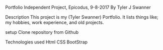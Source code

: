 Portfolio
Independent Project, Epicodus, 9-8-2017
By Tyler J Swanner

Description
This project is my (Tyler Swanner) Portfolio. It lists things like; my hobbies, work experience, and old projects.

setup
Clone repository from Github

Technologies used
Html
CSS
BootStrap
